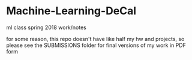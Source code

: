 # Machine-Learning-DeCal
ml class spring 2018 work/notes

for some reason, this repo doesn't have like half my hw and projects, so please see the SUBMISSIONS folder for final versions of my work in PDF form
